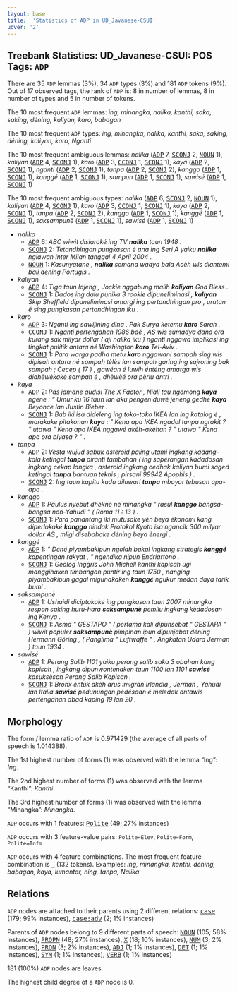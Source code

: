 ```yaml
---
layout: base
title:  'Statistics of ADP in UD_Javanese-CSUI'
udver: '2'
---
```


## Treebank Statistics: UD_Javanese-CSUI: POS Tags: `ADP`

There are 35 `ADP` lemmas (3%), 34 `ADP` types (3%) and 181 `ADP` tokens (9%).
Out of 17 observed tags, the rank of `ADP` is: 8 in number of lemmas, 8 in number of types and 5 in number of tokens.

The 10 most frequent `ADP` lemmas: <em>ing, minangka, nalika, kanthi, saka, saking, déning, kaliyan, karo, babagan</em>

The 10 most frequent `ADP` types:  <em>ing, minangka, nalika, kanthi, saka, saking, déning, kaliyan, karo, Nganti</em>

The 10 most frequent ambiguous lemmas: <em>nalika</em> (<tt><a href="jv_csui-pos-ADP.html">ADP</a></tt> 7, <tt><a href="jv_csui-pos-SCONJ.html">SCONJ</a></tt> 2, <tt><a href="jv_csui-pos-NOUN.html">NOUN</a></tt> 1), <em>kaliyan</em> (<tt><a href="jv_csui-pos-ADP.html">ADP</a></tt> 4, <tt><a href="jv_csui-pos-SCONJ.html">SCONJ</a></tt> 1), <em>karo</em> (<tt><a href="jv_csui-pos-ADP.html">ADP</a></tt> 3, <tt><a href="jv_csui-pos-CCONJ.html">CCONJ</a></tt> 1, <tt><a href="jv_csui-pos-SCONJ.html">SCONJ</a></tt> 1), <em>kaya</em> (<tt><a href="jv_csui-pos-ADP.html">ADP</a></tt> 2, <tt><a href="jv_csui-pos-SCONJ.html">SCONJ</a></tt> 1), <em>nganti</em> (<tt><a href="jv_csui-pos-ADP.html">ADP</a></tt> 2, <tt><a href="jv_csui-pos-SCONJ.html">SCONJ</a></tt> 1), <em>tanpa</em> (<tt><a href="jv_csui-pos-ADP.html">ADP</a></tt> 2, <tt><a href="jv_csui-pos-SCONJ.html">SCONJ</a></tt> 2), <em>kanggo</em> (<tt><a href="jv_csui-pos-ADP.html">ADP</a></tt> 1, <tt><a href="jv_csui-pos-SCONJ.html">SCONJ</a></tt> 1), <em>kanggé</em> (<tt><a href="jv_csui-pos-ADP.html">ADP</a></tt> 1, <tt><a href="jv_csui-pos-SCONJ.html">SCONJ</a></tt> 1), <em>sampun</em> (<tt><a href="jv_csui-pos-ADP.html">ADP</a></tt> 1, <tt><a href="jv_csui-pos-SCONJ.html">SCONJ</a></tt> 1), <em>sawisé</em> (<tt><a href="jv_csui-pos-ADP.html">ADP</a></tt> 1, <tt><a href="jv_csui-pos-SCONJ.html">SCONJ</a></tt> 1)

The 10 most frequent ambiguous types:  <em>nalika</em> (<tt><a href="jv_csui-pos-ADP.html">ADP</a></tt> 6, <tt><a href="jv_csui-pos-SCONJ.html">SCONJ</a></tt> 2, <tt><a href="jv_csui-pos-NOUN.html">NOUN</a></tt> 1), <em>kaliyan</em> (<tt><a href="jv_csui-pos-ADP.html">ADP</a></tt> 4, <tt><a href="jv_csui-pos-SCONJ.html">SCONJ</a></tt> 1), <em>karo</em> (<tt><a href="jv_csui-pos-ADP.html">ADP</a></tt> 3, <tt><a href="jv_csui-pos-CCONJ.html">CCONJ</a></tt> 1, <tt><a href="jv_csui-pos-SCONJ.html">SCONJ</a></tt> 1), <em>kaya</em> (<tt><a href="jv_csui-pos-ADP.html">ADP</a></tt> 2, <tt><a href="jv_csui-pos-SCONJ.html">SCONJ</a></tt> 1), <em>tanpa</em> (<tt><a href="jv_csui-pos-ADP.html">ADP</a></tt> 2, <tt><a href="jv_csui-pos-SCONJ.html">SCONJ</a></tt> 2), <em>kanggo</em> (<tt><a href="jv_csui-pos-ADP.html">ADP</a></tt> 1, <tt><a href="jv_csui-pos-SCONJ.html">SCONJ</a></tt> 1), <em>kanggé</em> (<tt><a href="jv_csui-pos-ADP.html">ADP</a></tt> 1, <tt><a href="jv_csui-pos-SCONJ.html">SCONJ</a></tt> 1), <em>saksampunè</em> (<tt><a href="jv_csui-pos-ADP.html">ADP</a></tt> 1, <tt><a href="jv_csui-pos-SCONJ.html">SCONJ</a></tt> 1), <em>sawisé</em> (<tt><a href="jv_csui-pos-ADP.html">ADP</a></tt> 1, <tt><a href="jv_csui-pos-SCONJ.html">SCONJ</a></tt> 1)


* <em>nalika</em>
  * <tt><a href="jv_csui-pos-ADP.html">ADP</a></tt> 6: <em>ABC wiwit disiaraké ing TV <b>nalika</b> taun 1948 .</em>
  * <tt><a href="jv_csui-pos-SCONJ.html">SCONJ</a></tt> 2: <em>Tetandhingan pungkasan é ana ing Seri A yaiku <b>nalika</b> nglawan Inter Milan tanggal 4 April 2004 .</em>
  * <tt><a href="jv_csui-pos-NOUN.html">NOUN</a></tt> 1: <em>Kasunyatane , <b>nalika</b> semana wadya bala Acèh wis diantemi bali dening Portugis .</em>
* <em>kaliyan</em>
  * <tt><a href="jv_csui-pos-ADP.html">ADP</a></tt> 4: <em>Tiga taun lajeng , Jockie nggabung malih <b>kaliyan</b> God Bless .</em>
  * <tt><a href="jv_csui-pos-SCONJ.html">SCONJ</a></tt> 1: <em>Dados ing dalu punika 3 rookie dipuneliminasi , <b>kaliyan</b> Skip Sheffield dipuneliminasi amargi ing pertandhingan pro , urutan é sing pungkasan pertandhingan iku .</em>
* <em>karo</em>
  * <tt><a href="jv_csui-pos-ADP.html">ADP</a></tt> 3: <em>Nganti ing sawijining dina , Pak Surya ketemu <b>karo</b> Sarah .</em>
  * <tt><a href="jv_csui-pos-CCONJ.html">CCONJ</a></tt> 1: <em>Nganti pertengahan 1986 baé , AS wis sumadya dana ora kurang sak milyar dollar ( aji nalika iku ) nganti nggawa implikasi ing tingkat pulitik antara né Washington <b>karo</b> Tel-Aviv .</em>
  * <tt><a href="jv_csui-pos-SCONJ.html">SCONJ</a></tt> 1: <em>Para warga padha metu <b>karo</b> nggawani sampah sing wis dipisah antara né sampah tèlès lan sampah garing ing sajroning bak sampah ; Cecep ( 17 ) , gawéan é luwih énténg amarga wis didhèwèkaké sampah é , dhèwèé ora pèrlu antri .</em>
* <em>kaya</em>
  * <tt><a href="jv_csui-pos-ADP.html">ADP</a></tt> 2: <em>Pas jamane audisi The X Factor , Niall tau ngomong <b>kaya</b> ngene : “ Umur ku 16 taun lan aku pengen duwé jeneng gedhé <b>kaya</b> Beyonce lan Justin Bieber .</em>
  * <tt><a href="jv_csui-pos-SCONJ.html">SCONJ</a></tt> 1: <em>Bab iki isa dideleng ing toko-toko IKEA lan ing katalog é , marakake pitakonan <b>kaya</b> : " Kena apa IKEA ngadol tanpa ngrakit ? " utawa " Kena apa IKEA nggawé akèh-akèhan ? " utawa " Kena apa ora biyasa ? " .</em>
* <em>tanpa</em>
  * <tt><a href="jv_csui-pos-ADP.html">ADP</a></tt> 2: <em>Vesta wujud sabuk asteroid paling utami ingkang kadang-kala ketingal <b>tanpa</b> piranti tambahan ( ing sapérangan kadadosan ingkang cekap langka , asteroid ingkang cedhak kaliyan bumi saged ketingal <b>tanpa</b> bantuan teknis ; pirsani 99942 Apophis ) .</em>
  * <tt><a href="jv_csui-pos-SCONJ.html">SCONJ</a></tt> 2: <em>Ing taun kapitu kudu diluwari <b>tanpa</b> mbayar tebusan apa-apa .</em>
* <em>kanggo</em>
  * <tt><a href="jv_csui-pos-ADP.html">ADP</a></tt> 1: <em>Paulus nyebut dhèknè né minangka " rasul <b>kanggo</b> bangsa-bangsa non-Yahudi " ( Roma 11 : 13 ) .</em>
  * <tt><a href="jv_csui-pos-SCONJ.html">SCONJ</a></tt> 1: <em>Para panantang iki mutusake yèn beya ékonomi kang diperlokaké <b>kanggo</b> nindak Protokol Kyoto isa ngancik 300 milyar dollar AS , mligi disebabake déning beya ènergi .</em>
* <em>kanggé</em>
  * <tt><a href="jv_csui-pos-ADP.html">ADP</a></tt> 1: <em>" Déné piyambakipun ngolah bakal ingkang strategis <b>kanggé</b> kapentingan rakyat , " ngendika nipun Endriartono .</em>
  * <tt><a href="jv_csui-pos-SCONJ.html">SCONJ</a></tt> 1: <em>Geolog Inggris John Michell kanthi kapisah ugi manggihaken timbangan puntir ing taun 1750 , nanging piyambakipun gagal migunakaken <b>kanggé</b> ngukur medan daya tarik bumi .</em>
* <em>saksampunè</em>
  * <tt><a href="jv_csui-pos-ADP.html">ADP</a></tt> 1: <em>Ushaidi diciptakake ing pungkasan taun 2007 minangka respon saking huru-hara <b>saksampunè</b> pemilu ingkang kèdadosan ing Kenya .</em>
  * <tt><a href="jv_csui-pos-SCONJ.html">SCONJ</a></tt> 1: <em>Asma " GESTAPO " ( pertama kali dipunsebat " GESTAPA " ) wiwit populer <b>saksampunè</b> pimpinan ipun dipunjabat déning Hermann Göring , ( Panglima " Luftwaffe " , Angkatan Udara Jerman ) taun 1934 .</em>
* <em>sawisé</em>
  * <tt><a href="jv_csui-pos-ADP.html">ADP</a></tt> 1: <em>Perang Salib 1101 yaiku perang salib saka 3 obahan kang kapisah , ingkang dipunwontenaken taun 1100 lan 1101 <b>sawisé</b> kasuksèsan Perang Salib Kapisan .</em>
  * <tt><a href="jv_csui-pos-SCONJ.html">SCONJ</a></tt> 1: <em>Bronx éntuk akèh arus imigran Irlandia , Jerman , Yahudi lan Italia <b>sawisé</b> pedunungan pedésaan é meledak antawis pertengahan abad kaping 19 lan 20 .</em>

## Morphology

The form / lemma ratio of `ADP` is 0.971429 (the average of all parts of speech is 1.014388).

The 1st highest number of forms (1) was observed with the lemma “Ing”: <em>Ing</em>.

The 2nd highest number of forms (1) was observed with the lemma “Kanthi”: <em>Kanthi</em>.

The 3rd highest number of forms (1) was observed with the lemma “Minangka”: <em>Minangka</em>.

`ADP` occurs with 1 features: <tt><a href="jv_csui-feat-Polite.html">Polite</a></tt> (49; 27% instances)

`ADP` occurs with 3 feature-value pairs: `Polite=Elev`, `Polite=Form`, `Polite=Infm`

`ADP` occurs with 4 feature combinations.
The most frequent feature combination is `_` (132 tokens).
Examples: <em>ing, minangka, kanthi, déning, babagan, kaya, lumantar, ning, tanpa, Nalika</em>


## Relations

`ADP` nodes are attached to their parents using 2 different relations: <tt><a href="jv_csui-dep-case.html">case</a></tt> (179; 99% instances), <tt><a href="jv_csui-dep-case-adv.html">case:adv</a></tt> (2; 1% instances)

Parents of `ADP` nodes belong to 9 different parts of speech: <tt><a href="jv_csui-pos-NOUN.html">NOUN</a></tt> (105; 58% instances), <tt><a href="jv_csui-pos-PROPN.html">PROPN</a></tt> (48; 27% instances), <tt><a href="jv_csui-pos-X.html">X</a></tt> (18; 10% instances), <tt><a href="jv_csui-pos-NUM.html">NUM</a></tt> (3; 2% instances), <tt><a href="jv_csui-pos-PRON.html">PRON</a></tt> (3; 2% instances), <tt><a href="jv_csui-pos-ADJ.html">ADJ</a></tt> (1; 1% instances), <tt><a href="jv_csui-pos-DET.html">DET</a></tt> (1; 1% instances), <tt><a href="jv_csui-pos-SYM.html">SYM</a></tt> (1; 1% instances), <tt><a href="jv_csui-pos-VERB.html">VERB</a></tt> (1; 1% instances)

181 (100%) `ADP` nodes are leaves.

The highest child degree of a `ADP` node is 0.

